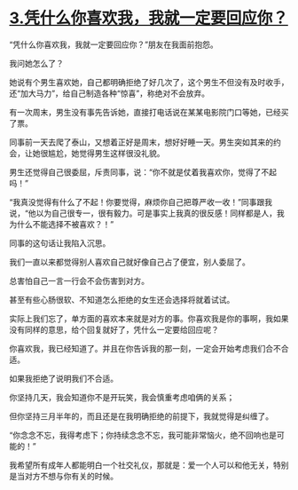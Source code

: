 # [3.凭什么你喜欢我，我就一定要回应你？](https://github.com/platojobs/blogs/issues/3)

“凭什么你喜欢我，我就一定要回应你？”朋友在我面前抱怨。

我问她怎么了？

她说有个男生喜欢她，自己都明确拒绝了好几次了，这个男生不但没有及时收手，还“加大马力”，给自己制造各种“惊喜”，称绝对不会放弃。

有一次周末，男生没有事先告诉她，直接打电话说在某某电影院门口等她，已经买了票。

同事前一天去爬了泰山，又想着正好是周末，想好好睡一天。男生突如其来的约会，让她很尴尬，她觉得男生这样很没礼貌。

男生还觉得自己很委屈，斥责同事，说：“你不就是仗着我喜欢你，觉得了不起吗！”

“我真没觉得有什么了不起！你要觉得，麻烦你自己把尊严收一收！”同事跟我说，“他以为自己很专一，很有毅力。可是事实上我真的很反感！同样都是人，我为什么不能选择不被喜欢？！”

同事的这句话让我陷入沉思。

我们一直以来都觉得别人喜欢自己就好像自己占了便宜，别人委屈了。

总害怕自己一言一行会不会伤害到对方。

甚至有些心肠很软、不知道怎么拒绝的女生还会选择将就着试试。

实际上我们忘了，单方面的喜欢本来就是对方的事。你喜欢我是你的事啊，我如果没有同样的意思，给个回复就好了，凭什么一定要给回应呢？

你喜欢我，我已经知道了。并且在你告诉我的那一刻，一定会开始考虑我们合不合适。

如果我拒绝了说明我们不合适。

你坚持几天，我会知道你不是开玩笑，我会慎重考虑咱俩的关系；

但你坚持三月半年的，而且还是在我明确拒绝的前提下，我就觉得是纠缠了。

“你念念不忘，我得考虑下；你持续念念不忘，我可能非常恼火，绝不回响也是可能的！”

我希望所有成年人都能明白一个社交礼仪，那就是：爱一个人可以和他无关，特别是当对方不想与你有关的时候。